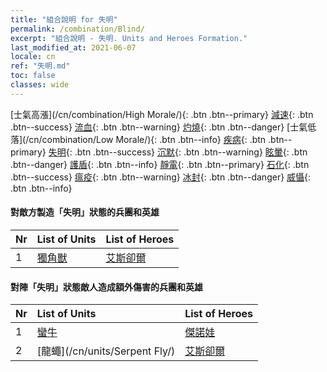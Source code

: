 ```yaml
---
title: "組合說明 for 失明"
permalink: /combination/Blind/
excerpt: "組合說明 - 失明. Units and Heroes Formation."
last_modified_at: 2021-06-07
locale: cn
ref: "失明.md"
toc: false
classes: wide
---
```


  [士氣高漲](/cn/combination/High Morale/){: .btn .btn--primary} [減速](/cn/combination/Slow/){: .btn .btn--success} [流血](/cn/combination/Bleeding/){: .btn .btn--warning} [灼燒](/cn/combination/Burning/){: .btn .btn--danger} [士氣低落](/cn/combination/Low Morale/){: .btn .btn--info} [疾病](/cn/combination/Disease/){: .btn .btn--primary} [失明](/cn/combination/Blind/){: .btn .btn--success} [沉默](/cn/combination/Silence/){: .btn .btn--warning} [眩暈](/cn/combination/Stun/){: .btn .btn--danger} [護盾](/cn/combination/Shield/){: .btn .btn--info} [靜電](/cn/combination/Static/){: .btn .btn--primary} [石化](/cn/combination/Petrify/){: .btn .btn--success} [瘟疫](/cn/combination/Plague/){: .btn .btn--warning} [冰封](/cn/combination/Freeze/){: .btn .btn--danger} [威懾](/cn/combination/Deterrence/){: .btn .btn--info} 


#### 對敵方製造「失明」狀態的兵團和英雄

  | Nr |  List of Units  | List of Heroes | 
  |:---|:----------------|:---------------| 
  | 1 | [獨角獸](/cn/units/Unicorn/) | [艾斯卻爾](/cn/heroes/Astral/) |


#### 對陣「失明」狀態敵人造成額外傷害的兵團和英雄

  | Nr |  List of Units  | List of Heroes | 
  |:---|:----------------|:---------------| 
  | 1 | [蠻牛](/cn/units/Gorgon/) | [傑諾娃](/cn/heroes/Jenova/) |
  | 2 | [龍蠅](/cn/units/Serpent Fly/) | [艾斯卻爾](/cn/heroes/Astral/) |
